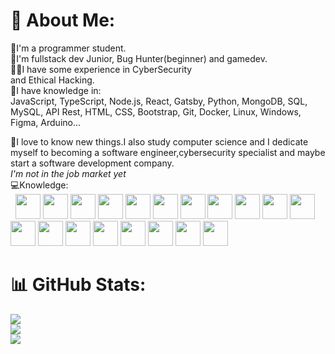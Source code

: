 # 💫 About Me:
📕I'm a programmer student.<br>📁I'm fullstack dev Junior, Bug Hunter(beginner) and gamedev.<br>👨‍💻I have some experience in Cyber ​​Security <br>and Ethical Hacking.<br>
📂I have knowledge in:<br>
JavaScript, TypeScript, Node.js, React, Gatsby, Python, MongoDB, SQL, MySQL, API Rest, HTML, CSS, Bootstrap, Git, Docker, Linux, Windows, Figma, Arduino...

📂I love to know new things.I also study computer science and I dedicate myself to becoming a software engineer,cybersecurity specialist and maybe start a software development company.<br>
*I'm not in the job market yet*<br>
💻Knowledge:<br> 
<img src="https://cdn.jsdelivr.net/gh/devicons/devicon/icons/csharp/csharp-original.svg" width="40" height="40" /> <img src="https://cdn.jsdelivr.net/gh/devicons/devicon/icons/c/c-original.svg" width="40" height="40"/> <img src="https://cdn.jsdelivr.net/gh/devicons/devicon/icons/cplusplus/cplusplus-original.svg" width="40" height="40" /> <img src="https://cdn.jsdelivr.net/gh/devicons/devicon/icons/html5/html5-original.svg" width="40" height="40" /> <img src="https://cdn.jsdelivr.net/gh/devicons/devicon/icons/css3/css3-original.svg" width="40" height="40" /> <img src="https://cdn.jsdelivr.net/gh/devicons/devicon/icons/bootstrap/bootstrap-original.svg" width="40" height="40" />
 <img src="https://cdn.jsdelivr.net/gh/devicons/devicon/icons/javascript/javascript-original.svg" width="40" height="40"/> <img src="https://cdn.jsdelivr.net/gh/devicons/devicon/icons/typescript/typescript-original.svg" width="40" height="40"/>  <img src="https://cdn.jsdelivr.net/gh/devicons/devicon/icons/nodejs/nodejs-original-wordmark.svg" width="40" height="40" /> <img src="https://cdn.jsdelivr.net/gh/devicons/devicon/icons/java/java-original.svg" width="40" height="40" /> <img src="https://cdn.jsdelivr.net/gh/devicons/devicon/icons/linux/linux-original.svg" width="40" height="40" /> <img src="https://cdn.jsdelivr.net/gh/devicons/devicon/icons/figma/figma-original.svg" width="40" height="40"/> <img src="https://cdn.jsdelivr.net/gh/devicons/devicon/icons/mysql/mysql-original.svg" width="40" height="40" /> <img src="https://cdn.jsdelivr.net/gh/devicons/devicon/icons/mongodb/mongodb-original.svg" width="40" height="40" /> <img src="https://cdn.jsdelivr.net/gh/devicons/devicon/icons/python/python-plain.svg" width="40" height="40" /> <img src="https://cdn.jsdelivr.net/gh/devicons/devicon/icons/django/django-plain.svg" width="40" height="40" /> <img src="https://cdn.jsdelivr.net/gh/devicons/devicon/icons/react/react-original.svg" width="40" height="40"/> <img src="https://cdn.jsdelivr.net/gh/devicons/devicon/icons/vscode/vscode-original.svg" width="40" height="40"/> <img src="https://cdn.jsdelivr.net/gh/devicons/devicon/icons/unity/unity-original.svg" width="40" height="40" />

# 📊 GitHub Stats:
![](https://github-readme-stats.vercel.app/api?username=JJokerxD&theme=dracula&hide_border=false&include_all_commits=false&count_private=false)<br/>
![](https://github-readme-streak-stats.herokuapp.com/?user=JJokerxD&theme=dracula&hide_border=false)<br/>
![](https://github-readme-stats.vercel.app/api/top-langs/?username=JJokerxD&theme=dracula&hide_border=false&include_all_commits=false&count_private=false&layout=compact)

<!-- Proudly created with GPRM ( https://gprm.itsvg.in ) -->
